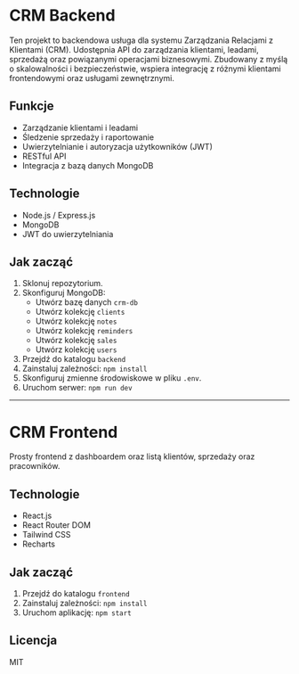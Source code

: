 # CRM Backend

Ten projekt to backendowa usługa dla systemu Zarządzania Relacjami z Klientami (CRM). Udostępnia API do zarządzania klientami, leadami, sprzedażą oraz powiązanymi operacjami biznesowymi. Zbudowany z myślą o skalowalności i bezpieczeństwie, wspiera integrację z różnymi klientami frontendowymi oraz usługami zewnętrznymi.

## Funkcje

- Zarządzanie klientami i leadami
- Śledzenie sprzedaży i raportowanie
- Uwierzytelnianie i autoryzacja użytkowników (JWT)
- RESTful API
- Integracja z bazą danych MongoDB

## Technologie

- Node.js / Express.js
- MongoDB
- JWT do uwierzytelniania

## Jak zacząć

1. Sklonuj repozytorium.
2. Skonfiguruj MongoDB:
    - Utwórz bazę danych `crm-db`
    - Utwórz kolekcję `clients`
    - Utwórz kolekcję `notes`
    - Utwórz kolekcję `reminders`
    - Utwórz kolekcję `sales`
    - Utwórz kolekcję `users`
3. Przejdź do katalogu `backend`
4. Zainstaluj zależności: `npm install`
5. Skonfiguruj zmienne środowiskowe w pliku `.env`.
6. Uruchom serwer: `npm run dev`

---

# CRM Frontend

Prosty frontend z dashboardem oraz listą klientów, sprzedaży oraz pracowników.

## Technologie

- React.js
- React Router DOM
- Tailwind CSS
- Recharts

## Jak zacząć

1. Przejdź do katalogu `frontend`
2. Zainstaluj zależności: `npm install`
3. Uruchom aplikację: `npm start`

## Licencja

MIT
